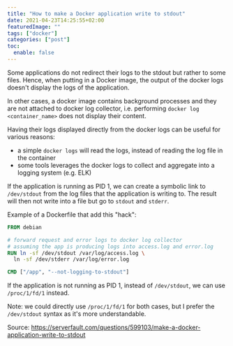 ```yaml
---
title: "How to make a Docker application write to stdout"
date: 2021-04-23T14:25:55+02:00
featuredImage: ""
tags: ["docker"]
categories: ["post"]
toc:
  enable: false
---
```


<!--more-->

Some applications do not redirect their logs to the stdout but rather to some files. Hence, when
putting in a Docker image, the output of the docker logs doesn't display the logs of the
application.

In other cases, a docker image contains background processes and they are not attached to docker
log collector, i.e. performing `docker log <container_name>` does not display their content.

Having their logs displayed directly from the docker logs can be useful for various reasons:

- a simple `docker logs` will read the logs, instead of reading the log file in the container
- some tools leverages the docker logs to collect and aggregate into a logging system (e.g. ELK)

If the application is running as PID 1, we can create a symbolic link to `/dev/stdout` from the log
files that the application is writing to. The result will then not write into a file but go to
`stdout` and `stderr`.

Example of a Dockerfile that add this "hack":

```Dockerfile
FROM debian

# forward request and error logs to docker log collector
# assuming the app is producing logs into access.log and error.log
RUN ln -sf /dev/stdout /var/log/access.log \
  ln -sf /dev/stderr /var/log/error.log

CMD ["/app", "--not-logging-to-stdout"]
```

If the application is not running as PID 1, instead of `/dev/stdout`, we can use `/proc/1/fd/1`
instead.

Note: we could directly use `/proc/1/fd/1` for both cases, but I prefer the `/dev/stdout` syntax as
it's more understandable.

Source: https://serverfault.com/questions/599103/make-a-docker-application-write-to-stdout

